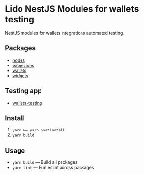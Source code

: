 # Lido NestJS Modules for wallets testing

NestJS modules for wallets integrations automated testing.

## Packages

- [nodes](/packages/nodes/README.md)
- [extensions](/packages/extensions/README.md)
- [wallets](/packages/wallets/README.md)
- [widgets](/packages/widgets/README.md)

## Testing app

- [wallets-testing](/wallets-testing/README.md)

## Install

1. `yarn && yarn postinstall`
2. `yarn build`

## Usage

- `yarn build` — Build all packages
- `yarn lint` — Run eslint across packages
